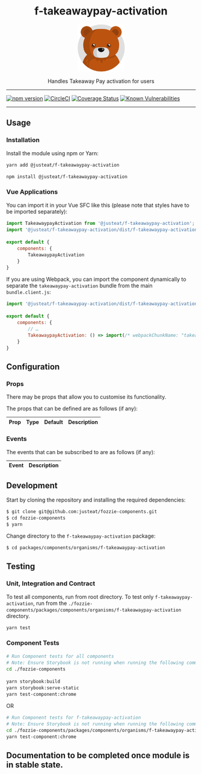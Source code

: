 <div align="center">

# f-takeawaypay-activation

<img width="125" alt="Fozzie Bear" src="../../../../bear.png" />

Handles Takeaway Pay activation for users

</div>

---

[![npm version](https://badge.fury.io/js/%40justeat%2Ff-takeawaypay-activation.svg)](https://badge.fury.io/js/%40justeat%2Ff-takeawaypay-activation)
[![CircleCI](https://circleci.com/gh/justeat/fozzie-components.svg?style=svg)](https://circleci.com/gh/justeat/workflows/fozzie-components)
[![Coverage Status](https://coveralls.io/repos/github/justeat/f-takeawaypay-activation/badge.svg)](https://coveralls.io/github/justeat/f-takeawaypay-activation)
[![Known Vulnerabilities](https://snyk.io/test/github/justeat/f-takeawaypay-activation/badge.svg?targetFile=package.json)](https://snyk.io/test/github/justeat/f-takeawaypay-activation?targetFile=package.json)

---

## Usage

### Installation

Install the module using npm or Yarn:

```sh
yarn add @justeat/f-takeawaypay-activation
```

```sh
npm install @justeat/f-takeawaypay-activation
```



### Vue Applications

You can import it in your Vue SFC like this (please note that styles have to be imported separately):

```js
import TakeawaypayActivation from '@justeat/f-takeawaypay-activation';
import '@justeat/f-takeawaypay-activation/dist/f-takeawaypay-activation.css';

export default {
    components: {
        TakeawaypayActivation
    }
}
```

If you are using Webpack, you can import the component dynamically to separate the `takeawaypay-activation` bundle from the main `bundle.client.js`:

```js
import '@justeat/f-takeawaypay-activation/dist/f-takeawaypay-activation.css';

export default {
    components: {
        // …
        TakeawaypayActivation: () => import(/* webpackChunkName: "takeawaypay-activation" */ '@justeat/f-takeawaypay-activation')
    }
}
```

## Configuration

### Props

There may be props that allow you to customise its functionality.

The props that can be defined are as follows (if any):

| Prop  | Type  | Default | Description |
| ----- | ----- | ------- | ----------- |

### Events

The events that can be subscribed to are as follows (if any):

| Event | Description |
| ----- | ----------- |

## Development

Start by cloning the repository and installing the required dependencies:

```sh
$ git clone git@github.com:justeat/fozzie-components.git
$ cd fozzie-components
$ yarn
```

Change directory to the `f-takeawaypay-activation` package:

```sh
$ cd packages/components/organisms/f-takeawaypay-activation
```

## Testing

### Unit, Integration and Contract

To test all components, run from root directory.
To test only `f-takeawaypay-activation`, run from the `./fozzie-components/packages/components/organisms/f-takeawaypay-activation` directory.

```sh
yarn test
```

### Component Tests

```bash
# Run Component tests for all components
# Note: Ensure Storybook is not running when running the following commands
cd ./fozzie-components

yarn storybook:build
yarn storybook:serve-static
yarn test-component:chrome
```

OR

```bash
# Run Component tests for f-takeawaypay-activation
# Note: Ensure Storybook is not running when running the following commands
cd ./fozzie-components/packages/components/organisms/f-takeawaypay-activation
yarn test-component:chrome
```
## Documentation to be completed once module is in stable state.


